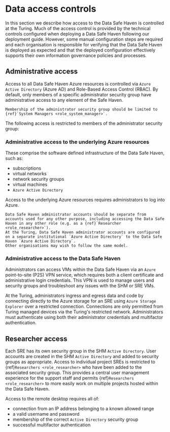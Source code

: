 # Data access controls

In this section we describe how access to the Data Safe Haven is controlled at the Turing.
Much of the access control is provided by the technical controls configured when deploying a Data Safe Haven following our deployment guide.
However, some manual configuration steps are required and each organisation is responsible for verifying that the Data Safe Haven is deployed as expected and that the deployed configuration effectively supports their own information governance policies and processes.

## Administrative access

Access to all Data Safe Haven Azure resources is controlled via `Azure Active Directory` (Azure AD) and Role-Based Access Control (RBAC).
By default, only members of a specific administrator security group have administrative access to any element of the Safe Haven.

```{important}
Membership of the administrator security group should be limited to {ref}`System Managers <role_system_manager>`.
```

The following access is restricted to members of the administrator security group:

### Administrative access to the underlying Azure resources

These comprise the software defined infrastructure of the Data Safe Haven, such as:

- subscriptions
- virtual networks
- network security groups
- virtual machines
- `Azure Active Directory`

Access to the underlying Azure resources requires administrators to log into Azure.

```{hint}
Data Safe Haven administrator accounts should be separate from accounts used for any other purpose, including accessing the Data Safe Haven in any other role (e.g. as a {ref}`Researcher <role_researcher>`).
At the Turing, Data Safe Haven administrator accounts are configured on a separate institutional `Azure Active Directory` to the Data Safe Haven `Azure Active Directory`.
Other organisations may wish to follow the same model.
```

### Administrative access to the Data Safe Haven

Administrators can access VMs within the Data Safe Haven via an `Azure` point-to-site (P2S) VPN service, which requires both a client certificate and administrative login credentials.
This VPN is used to manage users and security groups and troubleshoot any issues with the SHM or SRE VMs.

At the Turing, administrators ingress and egress data and code by connecting directly to the Azure storage for an SRE using `Azure Storage Explorer` over a restricted connection.
Connections are only permitted from Turing managed devices via the Turing's restricted network. Administrators must authenticate using both their administrator credentials and multifactor authentication.

## Researcher access

Each SRE has its own security group in the SHM `Active Directory`.
User accounts are created in the SHM `Active Directory` and added to security groups as appropriate.
Access to individual project SREs is restricted to {ref}`Researchers <role_researcher>` who have been added to the associated security group.
This provides a central user management experience for the support staff and permits {ref}`Researchers <role_researcher>` to more easily work on multiple projects hosted within the Data Safe Haven.

Access to the remote desktop requires all of:

- connection from an IP address belonging to a known allowed range
- a valid username and password
- membership of the correct `Active Directory` security group
- successful multifactor authentication
